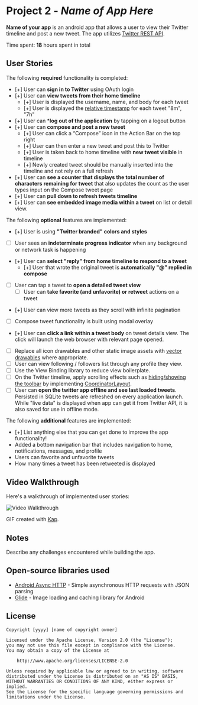 # Project 2 - *Name of App Here*

**Name of your app** is an android app that allows a user to view their Twitter timeline and post a new tweet. The app utilizes [Twitter REST API](https://dev.twitter.com/rest/public).

Time spent: **18** hours spent in total

## User Stories

The following **required** functionality is completed:

* [+] User can **sign in to Twitter** using OAuth login
* [+] User can **view tweets from their home timeline**
    * [+] User is displayed the username, name, and body for each tweet
    * [+] User is displayed the [relative timestamp](https://gist.github.com/nesquena/f786232f5ef72f6e10a7) for each tweet "8m", "7h"
* [+] User can ***log out of the application** by tapping on a logout button
* [+] User can **compose and post a new tweet**
    * [+] User can click a “Compose” icon in the Action Bar on the top right
    * [+] User can then enter a new tweet and post this to Twitter
    * [+] User is taken back to home timeline with **new tweet visible** in timeline
    * [+] Newly created tweet should be manually inserted into the timeline and not rely on a full refresh
* [+] User can **see a counter that displays the total number of characters remaining for tweet** that also updates the count as the user types input on the Compose tweet page
* [+] User can **pull down to refresh tweets timeline**
* [+] User can **see embedded image media within a tweet** on list or detail view.

The following **optional** features are implemented:

* [+] User is using **"Twitter branded" colors and styles**
* [ ] User sees an **indeterminate progress indicator** when any background or network task is happening
* [+] User can **select "reply" from home timeline to respond to a tweet**
    * [+] User that wrote the original tweet is **automatically "@" replied in compose**
* [ ] User can tap a tweet to **open a detailed tweet view**
    * [ ] User can **take favorite (and unfavorite) or retweet** actions on a tweet
* [+] User can view more tweets as they scroll with infinite pagination
* [ ] Compose tweet functionality is built using modal overlay
* [+] User can **click a link within a tweet body** on tweet details view. The click will launch the web browser with relevant page opened.
* [ ] Replace all icon drawables and other static image assets with [vector drawables](http://guides.codepath.org/android/Drawables#vector-drawables) where appropriate.
* [ ] User can view following / followers list through any profile they view.
* [ ] Use the View Binding library to reduce view boilerplate.
* [ ] On the Twitter timeline, apply scrolling effects such as [hiding/showing the toolbar](http://guides.codepath.org/android/Using-the-App-ToolBar#reacting-to-scroll) by implementing [CoordinatorLayout](http://guides.codepath.org/android/Handling-Scrolls-with-CoordinatorLayout#responding-to-scroll-events).
* [ ] User can **open the twitter app offline and see last loaded tweets**. Persisted in SQLite tweets are refreshed on every application launch. While "live data" is displayed when app can get it from Twitter API, it is also saved for use in offline mode.

The following **additional** features are implemented:

* [+] List anything else that you can get done to improve the app functionality!
* Added a bottom navigation bar that includes navigation to home, notifications, messages, and profile
* Users can favorite and unfavorite tweets
* How many times a tweet has been retweeted is displayed

## Video Walkthrough

Here's a walkthrough of implemented user stories:

<img src='https://imgur.com/Uv5erYO.gif' title='Video Walkthrough' width='' alt='Video Walkthrough' />

GIF created with [Kap](https://getkap.co/).

## Notes

Describe any challenges encountered while building the app.

## Open-source libraries used

* [Android Async HTTP](https://github.com/loopj/android-async-http) - Simple asynchronous HTTP requests with JSON parsing
* [Glide](https://github.com/bumptech/glide) - Image loading and caching library for Android

## License

    Copyright [yyyy] [name of copyright owner]

    Licensed under the Apache License, Version 2.0 (the "License");
    you may not use this file except in compliance with the License.
    You may obtain a copy of the License at

        http://www.apache.org/licenses/LICENSE-2.0

    Unless required by applicable law or agreed to in writing, software
    distributed under the License is distributed on an "AS IS" BASIS,
    WITHOUT WARRANTIES OR CONDITIONS OF ANY KIND, either express or implied.
    See the License for the specific language governing permissions and
    limitations under the License.